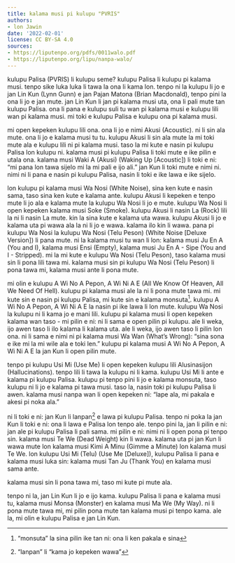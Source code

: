 ```yaml
---
title: kalama musi pi kulupu "PVRIS"
authors:
- lon Jawin
date: '2022-02-01'
license: CC BY-SA 4.0
sources:
- https://liputenpo.org/pdfs/0011walo.pdf
- https://liputenpo.org/lipu/nanpa-walo/
---
```


kulupu Palisa (PVRIS) li kulupu seme? kulupu Palisa li kulupu pi kalama musi. tenpo sike luka luka li tawa la ona li kama lon. tenpo ni la kulupu li jo e jan Lin Kun (Lynn Gunn) e jan Pajan Matona (Brian Macdonald), tenpo pini la ona li jo e jan mute. jan Lin Kun li jan pi kalama musi uta, ona li pali mute tan kulupu Palisa. ona li pana e kulupu suli tu wan pi kalama musi e kulupu lili wan pi kalama musi. mi toki e kulupu Palisa e kulupu ona pi kalama musi.

mi open kepeken kulupu lili ona. ona li jo e nimi Akusi (Acoustic). ni li sin ala mute. ona li jo e kalama musi tu tu. kulupu Akusi li sin ala mute la mi toki mute ala e kulupu lili ni pi kalama musi. taso la mi kute e nasin pi kulupu Palisa lon kulupu ni. kalama musi pi kulupu Palisa li toki mute e ike pilin e utala ona. kalama musi Waki A (Akusi) (Waking Up [Acoustic]) li toki e ni: “mi pana lon tawa sijelo mi la mi pali e ijo ali.” jan Kun li toki mute e nimi ni. nimi ni li pana e nasin pi kulupu Palisa, nasin li toki e ike lawa e ike sijelo.

lon kulupu pi kalama musi Wa Nosi (White Noise), sina ken kute e nasin sama, taso sina ken kute e kalama ante. kulupu Akusi li kepeken e tenpo mute li jo ala e kalama mute la kulupu Wa Nosi li jo e mute. kulupu Wa Nosi li open kepeken kalama musi Soke (Smoke). kulupu Akusi li nasin La (Rock) lili la ni li nasin La mute. kin la sina kute e kalama uta wawa. kulupu Akusi li jo e kalama uta pi wawa ala la ni li jo e wawa. kalama ilo kin li wawa. pana pi kulupu Wa Nosi la kulupu Wa Nosi (Telu Peson) (White Noise [Deluxe Version]) li pana mute. ni la kalama musi tu wan li lon: kalama musi Ju En A (You and I), kalama musi Ensi (Empty), kalama musi Ju En A - Sipe (You and I - Stripped). mi la mi kute e kulupu Wa Nosi (Telu Peson), taso kalama musi sin li pona lili tawa mi. kalama musi sin pi kulupu Wa Nosi (Telu Peson) li pona tawa mi, kalama musi ante li pona mute.

mi olin e kulupu A Wi No A Pepon, A Wi Ni A E (All We Know Of Heaven, All We Need Of Hell). kulupu pi kalama musi ale la ni li pona mute tawa mi. mi kute sin e nasin pi kulupu Palisa, mi kute sin e kalama monsuta[^1]. kulupu A Wi No A Pepon, A Wi Ni A E la nasin pi ike lawa li lon mute. kulupu Wa Nosi la kulupu ni li kama jo e mani lili. kulupu pi kalama musi li open kepeken kalama wan taso - mi pilin e ni: ni li sama e open pilin pi kulupu. ale li weka, ijo awen taso li ilo kalama li kalama uta. ale li weka, ijo awen taso li pilin lon ona. ni li sama e nimi ni pi kalama musi Wa Wan (What’s Wrong): “sina sona e ike mi la mi wile ala e toki len.” kulupu pi kalama musi A Wi No A Pepon, A Wi Ni A E la jan Kun li open pilin mute.

tenpo pi kulupu Usi Mi (Use Me) li open kepeken kulupu lili Alusinasijon (Hallucinations). tenpo lili li tawa la kulupu ni li kama. kulupu Usi Mi li ante e kalama pi kulupu Palisa. kulupu pi tenpo pini li jo e kalama monsuta, taso kulupu ni li jo e kalama pi tawa musi. taso la, nasin toki pi kulupu Palisa li awen. kalama musi nanpa wan li open kepeken ni: “lape ala, mi pakala e akesi pi noka ala.”

[^1]: “monsuta” la sina pilin ike tan ni: ona li ken pakala e sina

ni li toki e ni: jan Kun li lanpan[^2] e lawa pi kulupu Palisa. tenpo ni poka la jan Kun li toki e ni: ona li lawa e Palisa lon tenpo ale. tenpo pini la, jan li pilin e ni: jan ale pi kulupu Palisa li pali sama. mi pilin e ni: nimi ni li open pona pi tenpo sin. kalama musi Te We (Dead Weight) kin li wawa. kalama uta pi jan Kun li wawa mute lon kalama musi Kimi A Minu (Gimme a Minute) lon kalama musi Te We. lon kulupu Usi Mi (Telu) (Use Me [Deluxe]), kulupu Palisa li pana e kalama musi luka sin: kalama musi Tan Ju (Thank You) en kalama musi sama ante.

[^2]: “lanpan” li “kama jo kepeken wawa”

kalama musi sin li pona tawa mi, taso mi kute pi mute ala.

tenpo ni la, jan Lin Kun li jo e ijo kama. kulupu Palisa li pana e kalama musi tu, kalama musi Monsa (Monster) en kalama musi Ma We (My Way). ni li pona mute tawa mi, mi pilin pona mute tan kalama musi pi tenpo kama. ale la, mi olin e kulupu Palisa e jan Lin Kun.